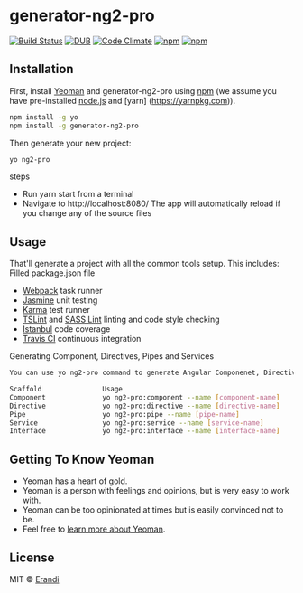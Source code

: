 # generator-ng2-pro 
[![Build Status](https://travis-ci.org/Erandi1234/generator-ng2-pro.svg?branch=master)](https://travis-ci.org/Erandi1234/generator-ng2-pro)
[![DUB](https://img.shields.io/dub/l/vibe-d.svg)](https://opensource.org/licenses/MIT) [![Code Climate](https://codeclimate.com/github/Erandi1234/generator-ng2-pro/badges/gpa.svg)](https://codeclimate.com/github/Erandi1234/generator-ng2-pro) [![npm](https://img.shields.io/npm/dm/localeval.svg)]() [![npm](https://img.shields.io/npm/v/npm.svg)]()
## Installation

First, install [Yeoman](http://yeoman.io) and generator-ng2-pro using [npm](https://www.npmjs.com/) (we assume you have pre-installed [node.js](https://nodejs.org/) and [yarn] (https://yarnpkg.com)).


```bash
npm install -g yo
npm install -g generator-ng2-pro
```

Then generate your new project:

```bash
yo ng2-pro
```
steps

* Run yarn start from a terminal
* Navigate to http://localhost:8080/ The app will automatically reload if you change any of the source files 


## Usage

That'll generate a project with all the common tools setup. This includes:
Filled package.json file 
* [Webpack](https://webpack.js.org/) task runner
* [Jasmine](https://jasmine.github.io/) unit testing
* [Karma](https://karma-runner.github.io/1.0/index.html) test runner
* [TSLint](https://palantir.github.io/tslint/) and [SASS Lint](https://www.npmjs.com/package/sass-lint) linting and code style checking
* [Istanbul](https://webpack.js.org/) code coverage
* [Travis CI](https://travis-ci.org/) continuous integration

Generating Component, Directives, Pipes and Services
```bash
You can use yo ng2-pro command to generate Angular Componenet, Directives, Pipes and Services

Scaffold               Usage
Component              yo ng2-pro:component --name [component-name]
Directive              yo ng2-pro:directive --name [directive-name]
Pipe                   yo ng2-pro:pipe --name [pipe-name]
Service                yo ng2-pro:service --name [service-name]
Interface              yo ng2-pro:interface --name [interface-name]
```
## Getting To Know Yeoman

 * Yeoman has a heart of gold.
 * Yeoman is a person with feelings and opinions, but is very easy to work with.
 * Yeoman can be too opinionated at times but is easily convinced not to be.
 * Feel free to [learn more about Yeoman](http://yeoman.io/).

## License

MIT © [Erandi](erandipraboda@gmail.com)




